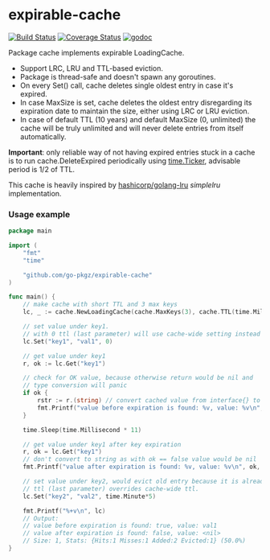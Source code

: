 # expirable-cache

[![Build Status](https://github.com/go-pkgz/expirable-cache/workflows/build/badge.svg)](https://github.com/go-pkgz/expirable-cache/actions)
[![Coverage Status](https://coveralls.io/repos/github/go-pkgz/expirable-cache/badge.svg?branch=master)](https://coveralls.io/github/go-pkgz/expirable-cache?branch=master)
[![godoc](https://godoc.org/github.com/go-pkgz/expirable-cache?status.svg)](https://pkg.go.dev/github.com/go-pkgz/expirable-cache?tab=doc)

Package cache implements expirable LoadingCache.

- Support LRC, LRU and TTL-based eviction.
- Package is thread-safe and doesn't spawn any goroutines.
- On every Set() call, cache deletes single oldest entry in case it's expired.
- In case MaxSize is set, cache deletes the oldest entry disregarding its expiration date to maintain the size,
either using LRC or LRU eviction.
- In case of default TTL (10 years) and default MaxSize (0, unlimited) the cache will be truly unlimited
 and will never delete entries from itself automatically.

**Important**: only reliable way of not having expired entries stuck in a cache is to
run cache.DeleteExpired periodically using [time.Ticker](https://golang.org/pkg/time/#Ticker),
advisable period is 1/2 of TTL.

This cache is heavily inspired by [hashicorp/golang-lru](https://github.com/hashicorp/golang-lru) _simplelru_ implementation.

### Usage example

```go
package main

import (
	"fmt"
	"time"

	"github.com/go-pkgz/expirable-cache"
)

func main() {
	// make cache with short TTL and 3 max keys
	lc, _ := cache.NewLoadingCache(cache.MaxKeys(3), cache.TTL(time.Millisecond*10))

	// set value under key1.
	// with 0 ttl (last parameter) will use cache-wide setting instead (10ms).
	lc.Set("key1", "val1", 0)

	// get value under key1
	r, ok := lc.Get("key1")

	// check for OK value, because otherwise return would be nil and
	// type conversion will panic
	if ok {
		rstr := r.(string) // convert cached value from interface{} to real type
		fmt.Printf("value before expiration is found: %v, value: %v\n", ok, rstr)
	}

	time.Sleep(time.Millisecond * 11)

	// get value under key1 after key expiration
	r, ok = lc.Get("key1")
	// don't convert to string as with ok == false value would be nil
	fmt.Printf("value after expiration is found: %v, value: %v\n", ok, r)

	// set value under key2, would evict old entry because it is already expired.
	// ttl (last parameter) overrides cache-wide ttl.
	lc.Set("key2", "val2", time.Minute*5)

	fmt.Printf("%+v\n", lc)
	// Output:
	// value before expiration is found: true, value: val1
	// value after expiration is found: false, value: <nil>
	// Size: 1, Stats: {Hits:1 Misses:1 Added:2 Evicted:1} (50.0%)
}
```